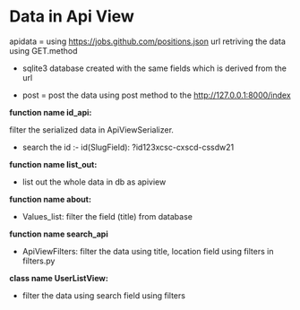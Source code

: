 # Data in Api View

apidata = using https://jobs.github.com/positions.json url retriving the data using GET.method

- sqlite3 database created with the same fields which is derived from the url

- post = post the data using post method to the http://127.0.0.1:8000/index

**function name id_api:**

filter the serialized data in ApiViewSerializer. 

- search the id :- id(SlugField): ?id123xcsc-cxscd-cssdw21

**function name list_out:**

- list out the whole data in db as apiview

**function name about:**

- Values_list: filter the field (title) from database 

**function name search_api**

- ApiViewFilters: filter the data using title, location field using filters in filters.py 

**class name UserListView:**

- filter the data using search field using filters
